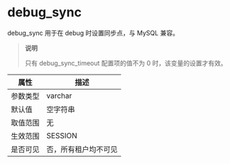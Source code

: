 # debug_sync

debug_sync 用于在 debug 时设置同步点，与 MySQL 兼容。

> **说明**
>
> 只有 debug_sync_timeout 配置项的值不为 0 时，该变量的设置才有效。

| **属性** |   **描述**   |
|--------|------------|
| 参数类型   | varchar    |
| 默认值    | 空字符串       |
| 取值范围   | 无          |
| 生效范围   | SESSION    |
| 是否可见   | 否，所有租户均不可见 |
